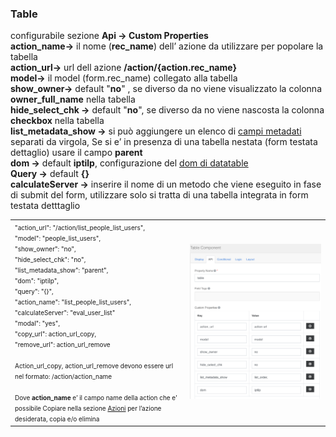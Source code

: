 ### Table
configurabile sezione **Api → Custom Properties**  
**action_name→** il nome (**rec_name**) dell’ azione da utilizzare per popolare la tabella  
**action_url→** url dell azione  **/action/{action.rec_name}**  
**model→** il model (form.rec_name) collegato alla tabella   
**show_owner→** default "**no**" , se diverso da no viene visualizzato la colonna **owner_full_name** nella tabella   
**hide_select_chk →** default "**no**", se diverso da no viene nascosta la colonna **checkbox** nella tabella   
**list_metadata_show →** si può aggiungere un elenco di [campi metadati](../../base.md#metadati) separati da virgola, Se si e’ in presenza di una tabella nestata (form testata dettaglio) usare il campo **parent**  
**dom →** default **iptilp**, configurazione del [dom di datatable](https://datatables.net/reference/option/dom "dom di datatable")  
**Query →** default **{}**   
**calculateServer →** inserire il nome di un metodo che viene eseguito in fase di submit del form, utilizzare solo si tratta di una tabella integrata in form  testata detttaglio  

<table>
  <tr >
	<td valign=top>
		<font size = 1>"action_url": "/action/list_people_list_users",<br>
		"model": "people_list_users",<br>
		"show_owner": "no",<br>
		"hide_select_chk": "no",<br>
		"list_metadata_show": "parent",<br>
		"dom": "iptilp",<br>
		"query": "{}",<br>
		"action_name": "list_people_list_users",<br>
		"calculateServer": "eval_user_list"<br>
		"modal": "yes",<br>
		"copy_url":  action_url_copy,<br>
		"remove_url":  action_url_remove <br> <br>
		Action_url_copy, action_url_remove devono essere url nel formato:
		/action/action_name <br> <br>
		Dove <b>action_name</b> e’ il campo name della action che e’ possibile 
		Copiare nella sezione <a href = https://docs.google.com/document/d/1eSXA8a7Gd9tm-iV7kv4eN7dPhJgc4OInUUwxjZ6DXpY/edit#bookmark=id.ci2ew347c7uv>Azioni</a href> per l’azione desiderata, copia e/o elimina</font>
	</td>
	<td>
  	<img src="../../../img/componenti/data/table_img1.png" alt="Panel">
	</td>
  </tr>
</table>
